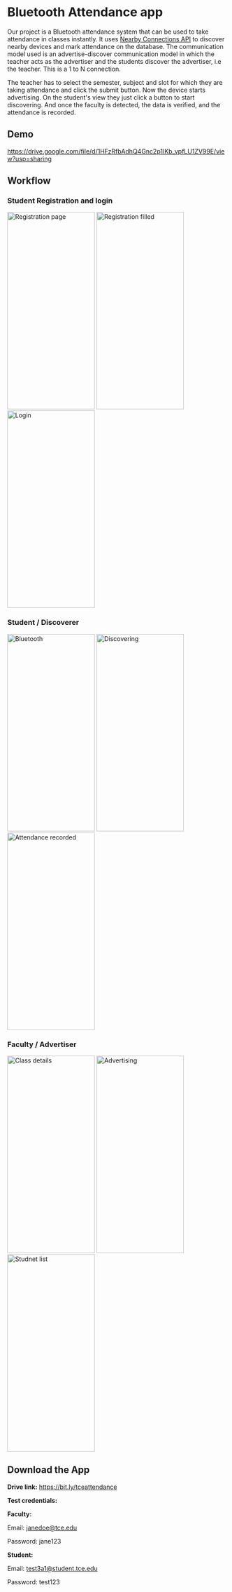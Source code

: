 # Bluetooth Attendance app
Our project is a Bluetooth attendance system that can be used to take attendance in classes instantly. It uses [Nearby Connections API](https://developers.google.com/nearby/connections/overview) to discover nearby devices and mark attendance on the database. The communication model used is an advertise-discover communication model in which the teacher acts as the advertiser and the students discover the advertiser, i.e the teacher. This is a 1 to N connection.

The teacher has to select the semester, subject and slot for which they are taking attendance and click the submit button. Now the device starts advertising. 
On the student's view they just click a button to start discovering. And once the faculty is detected, the data is verified, and the attendance is recorded.

## Demo
https://drive.google.com/file/d/1HFzRfbAdhQ4Gnc2p1IKb_vpfLU1ZV99E/view?usp=sharing 

## Workflow
### Student Registration and login
<div>
  <img src="https://user-images.githubusercontent.com/74052417/230736620-a493c671-fa2d-4062-8296-150b9b3ae99d.jpg" alt="Registration page" width="200" height="450">
  <img src="https://user-images.githubusercontent.com/74052417/230736805-30b4d892-988d-4966-8d2a-d89bc4058bf3.jpg" alt="Registration filled" width="200" height="450">
  <img src="https://user-images.githubusercontent.com/74052417/230736873-a1406d2c-a0fa-4f61-88c0-1703e3b37b39.jpg" alt="Login" width="200" height="450">
</div>

### Student / Discoverer
<div>
  <img src="https://user-images.githubusercontent.com/74052417/230737022-a9a67eac-340f-4b2c-a753-dd2bc2ef96c2.jpg" alt="Bluetooth" width="200" height="450">
  <img src="https://user-images.githubusercontent.com/74052417/230737028-adacf3c9-0203-4704-97f6-4e50ea951e2c.jpg" alt="Discovering" width="200" height="450">
  <img src="https://user-images.githubusercontent.com/74052417/230737032-c8c3f53b-cbcc-46cc-a824-9eabd52a7e8e.jpg" alt="Attendance recorded" width="200" height="450">
</div>

### Faculty / Advertiser
<div>
  <img src="https://user-images.githubusercontent.com/74052417/230737114-cd1c241a-dc2e-4ae2-bcf3-45f74daaabc8.jpg" alt="Class details" width="200" height="450">
    <img src="https://user-images.githubusercontent.com/74052417/230737133-c16b7271-b096-42ba-8566-1394820cd02a.jpg" alt="Advertising" width="200" height="450">
  <img src="https://user-images.githubusercontent.com/74052417/230737117-5023aa10-ed1f-4fd9-8a0a-b108abe6fae6.jpg" alt="Studnet list" width="200" height="450">
</div>

## Download the App
**Drive link:** https://bit.ly/tceattendance

**Test credentials:**

**Faculty:**

Email: janedoe@tce.edu

Password: jane123

**Student:**

Email: test3a1@student.tce.edu

Password: test123
